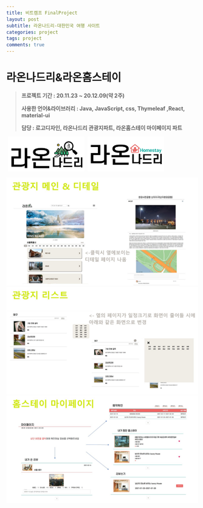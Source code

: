 ```yaml
---
title: 비트캠프 FinalProject
layout: post
subtitle: 라온나드리-대한민국 여행 사이트
categories: project
tags: project
comments: true
---
```


# 라온나드리&라온홈스테이

>**프로젝트 기간 : 20.11.23 ~ 20.12.09(약 2주)**
>
>**사용한 언어&라이브러리 : Java, JavaScript, css, Thymeleaf ,React, material-ui**
>
>__담당 : 로고디자인, 라온나드리 관광지파트, 라온홈스테이 마이페이지 파트__


&nbsp;<img src="/assets/logo_color.png" width="40%">
&nbsp;<img src="/assets/logo_Homestay_color1.png" width="40%">

![슬라이드1](/assets/슬라이드1_2m4pm8kal.JPG)
![슬라이드2](/assets/슬라이드2_ryd7imtva.JPG)
![슬라이드3](/assets/슬라이드3_kjspfrjdi.JPG)

